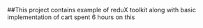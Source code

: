 ##This project contains example of reduX toolkit along with basic implementation of cart
spent 6 hours on this
